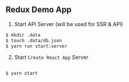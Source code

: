 ## Redux Demo App


1. Start API Server (will be used for SSR & API)

```bash
$ mkdir .data
$ touch .data/db.json
$ yarn run start:server

```


2. Start `Create React App` Server 

```bash

$ yarn start

```

